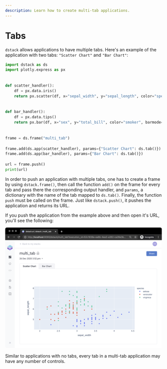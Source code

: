 ```yaml
---
description: Learn how to create multi-tab applications.
---
```


# Tabs

`dstack` allows applications to have multiple tabs. Here's an example of the application with two tabs: `"Scatter Chart"` and `"Bar Chart"`:

```python
import dstack as ds
import plotly.express as px


def scatter_handler():
    df = px.data.iris()
    return px.scatter(df, x="sepal_width", y="sepal_length", color="species")


def bar_handler():
    df = px.data.tips()
    return px.bar(df, x="sex", y="total_bill", color="smoker", barmode="group")


frame = ds.frame("multi_tab")

frame.add(ds.app(scatter_handler), params={"Scatter Chart": ds.tab()})
frame.add(ds.app(bar_handler), params={"Bar Chart": ds.tab()})

url = frame.push()
print(url)
```

In order to push an application with multiple tabs, one has to create a frame by using `dstack.frame()`, then call the function `add()` on the frame for every tab and pass there the corresponding output handler, and `params`, a dictionary with the name of the tab mapped to `ds.tab()`. Finally, the function `push` must be called on the frame. Just like `dstack.push()`, it pushes the application and returns its URL.

If you push the application from the example above and then open it's URL, you'll see the following:

![](../.gitbook/assets/screenshot-2020-12-26-at-16.43.07.png)

Similar to applications with no tabs, every tab in a multi-tab application may have any number of controls.

